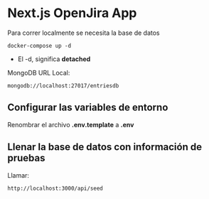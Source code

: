 # Next.js OpenJira App

Para correr localmente se necesita la base de datos

```
docker-compose up -d
```

* El -d, significa __detached__

MongoDB URL Local:
```
mongodb://localhost:27017/entriesdb
```

## Configurar las variables de entorno
Renombrar el archivo __.env.template__ a __.env__

## Llenar la base de datos con información de pruebas

Llamar:

```
http://localhost:3000/api/seed
```